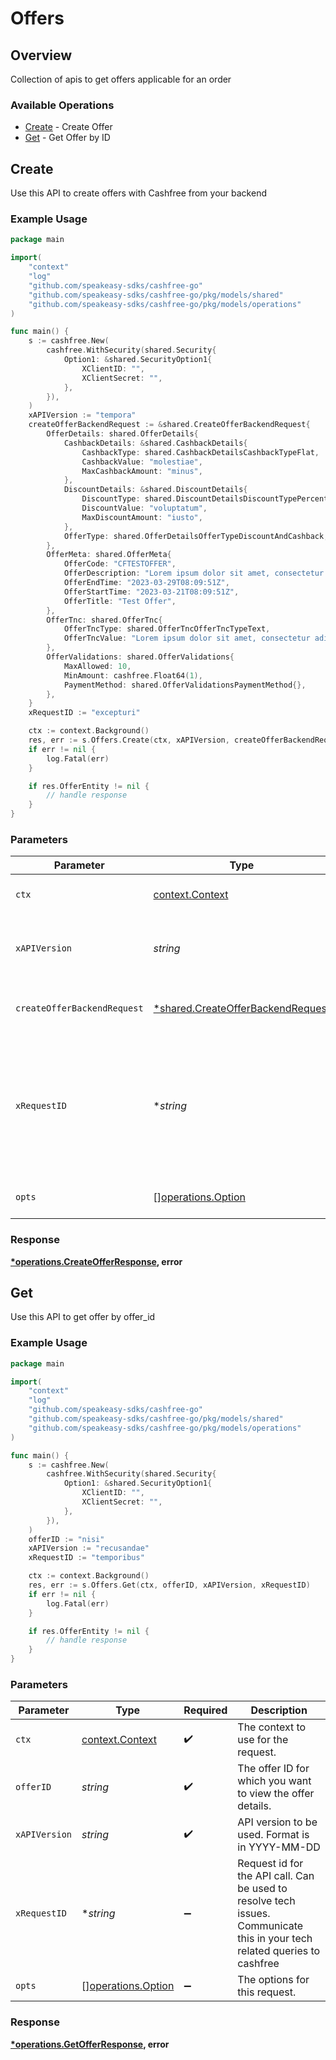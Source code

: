 # Offers

## Overview

Collection of apis to get offers applicable for an order

### Available Operations

* [Create](#create) - Create Offer
* [Get](#get) - Get Offer by ID

## Create

Use this API to create offers with Cashfree from your backend

### Example Usage

```go
package main

import(
	"context"
	"log"
	"github.com/speakeasy-sdks/cashfree-go"
	"github.com/speakeasy-sdks/cashfree-go/pkg/models/shared"
	"github.com/speakeasy-sdks/cashfree-go/pkg/models/operations"
)

func main() {
    s := cashfree.New(
        cashfree.WithSecurity(shared.Security{
            Option1: &shared.SecurityOption1{
                XClientID: "",
                XClientSecret: "",
            },
        }),
    )
    xAPIVersion := "tempora"
    createOfferBackendRequest := &shared.CreateOfferBackendRequest{
        OfferDetails: shared.OfferDetails{
            CashbackDetails: &shared.CashbackDetails{
                CashbackType: shared.CashbackDetailsCashbackTypeFlat,
                CashbackValue: "molestiae",
                MaxCashbackAmount: "minus",
            },
            DiscountDetails: &shared.DiscountDetails{
                DiscountType: shared.DiscountDetailsDiscountTypePercentage,
                DiscountValue: "voluptatum",
                MaxDiscountAmount: "iusto",
            },
            OfferType: shared.OfferDetailsOfferTypeDiscountAndCashback,
        },
        OfferMeta: shared.OfferMeta{
            OfferCode: "CFTESTOFFER",
            OfferDescription: "Lorem ipsum dolor sit amet, consectetur adipiscing elit",
            OfferEndTime: "2023-03-29T08:09:51Z",
            OfferStartTime: "2023-03-21T08:09:51Z",
            OfferTitle: "Test Offer",
        },
        OfferTnc: shared.OfferTnc{
            OfferTncType: shared.OfferTncOfferTncTypeText,
            OfferTncValue: "Lorem ipsum dolor sit amet, consectetur adipiscing elit",
        },
        OfferValidations: shared.OfferValidations{
            MaxAllowed: 10,
            MinAmount: cashfree.Float64(1),
            PaymentMethod: shared.OfferValidationsPaymentMethod{},
        },
    }
    xRequestID := "excepturi"

    ctx := context.Background()
    res, err := s.Offers.Create(ctx, xAPIVersion, createOfferBackendRequest, xRequestID)
    if err != nil {
        log.Fatal(err)
    }

    if res.OfferEntity != nil {
        // handle response
    }
}
```

### Parameters

| Parameter                                                                                                                  | Type                                                                                                                       | Required                                                                                                                   | Description                                                                                                                |
| -------------------------------------------------------------------------------------------------------------------------- | -------------------------------------------------------------------------------------------------------------------------- | -------------------------------------------------------------------------------------------------------------------------- | -------------------------------------------------------------------------------------------------------------------------- |
| `ctx`                                                                                                                      | [context.Context](https://pkg.go.dev/context#Context)                                                                      | :heavy_check_mark:                                                                                                         | The context to use for the request.                                                                                        |
| `xAPIVersion`                                                                                                              | *string*                                                                                                                   | :heavy_check_mark:                                                                                                         | API version to be used. Format is in YYYY-MM-DD                                                                            |
| `createOfferBackendRequest`                                                                                                | [*shared.CreateOfferBackendRequest](../../models/shared/createofferbackendrequest.md)                                      | :heavy_minus_sign:                                                                                                         | Request body to create an offer at Cashfree                                                                                |
| `xRequestID`                                                                                                               | **string*                                                                                                                  | :heavy_minus_sign:                                                                                                         | Request id for the API call. Can be used to resolve tech issues. Communicate this in your tech related queries to cashfree |
| `opts`                                                                                                                     | [][operations.Option](../../models/operations/option.md)                                                                   | :heavy_minus_sign:                                                                                                         | The options for this request.                                                                                              |


### Response

**[*operations.CreateOfferResponse](../../models/operations/createofferresponse.md), error**


## Get

Use this API to get offer by offer_id

### Example Usage

```go
package main

import(
	"context"
	"log"
	"github.com/speakeasy-sdks/cashfree-go"
	"github.com/speakeasy-sdks/cashfree-go/pkg/models/shared"
	"github.com/speakeasy-sdks/cashfree-go/pkg/models/operations"
)

func main() {
    s := cashfree.New(
        cashfree.WithSecurity(shared.Security{
            Option1: &shared.SecurityOption1{
                XClientID: "",
                XClientSecret: "",
            },
        }),
    )
    offerID := "nisi"
    xAPIVersion := "recusandae"
    xRequestID := "temporibus"

    ctx := context.Background()
    res, err := s.Offers.Get(ctx, offerID, xAPIVersion, xRequestID)
    if err != nil {
        log.Fatal(err)
    }

    if res.OfferEntity != nil {
        // handle response
    }
}
```

### Parameters

| Parameter                                                                                                                  | Type                                                                                                                       | Required                                                                                                                   | Description                                                                                                                |
| -------------------------------------------------------------------------------------------------------------------------- | -------------------------------------------------------------------------------------------------------------------------- | -------------------------------------------------------------------------------------------------------------------------- | -------------------------------------------------------------------------------------------------------------------------- |
| `ctx`                                                                                                                      | [context.Context](https://pkg.go.dev/context#Context)                                                                      | :heavy_check_mark:                                                                                                         | The context to use for the request.                                                                                        |
| `offerID`                                                                                                                  | *string*                                                                                                                   | :heavy_check_mark:                                                                                                         | The offer ID for which you want to view the offer details.                                                                 |
| `xAPIVersion`                                                                                                              | *string*                                                                                                                   | :heavy_check_mark:                                                                                                         | API version to be used. Format is in YYYY-MM-DD                                                                            |
| `xRequestID`                                                                                                               | **string*                                                                                                                  | :heavy_minus_sign:                                                                                                         | Request id for the API call. Can be used to resolve tech issues. Communicate this in your tech related queries to cashfree |
| `opts`                                                                                                                     | [][operations.Option](../../models/operations/option.md)                                                                   | :heavy_minus_sign:                                                                                                         | The options for this request.                                                                                              |


### Response

**[*operations.GetOfferResponse](../../models/operations/getofferresponse.md), error**


